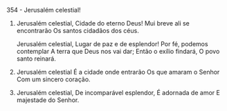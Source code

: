 354 - Jerusalém celestial!

1. Jerusalém celestial,
   Cidade do eterno Deus!
   Mui breve ali se encontrarão
   Os santos cidadãos dos céus.

   Jerusalém celestial,
   Lugar de paz e de esplendor!
   Por fé, podemos contemplar
   A terra que Deus nos vai dar;
   Então o exílio findará,
   O povo santo reinará.

2. Jerusalém celestial
   É a cidade onde entrarão
   Os que amaram o Senhor
   Com um sincero coração.

3. Jerusalém celestial,
   De incomparável esplendor,
   É adornada de amor
   E majestade do Senhor.
